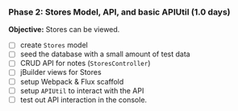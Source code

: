 

### Phase 2: Stores Model, API, and basic APIUtil (1.0 days)

**Objective:** Stores can be viewed.

- [ ] create `Stores` model
- [ ] seed the database with a small amount of test data
- [ ] CRUD API for notes (`StoresController`)
- [ ] jBuilder views for Stores
- [ ] setup Webpack & Flux scaffold
- [ ] setup `APIUtil` to interact with the API
- [ ] test out API interaction in the console.
